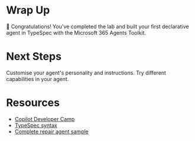 # Wrap Up

🏁 Congratulations! You've completed the lab and built your first declarative agent in TypeSpec with the Microsoft 365 Agents Toolkit. 

# Next Steps

Customise your agent's personality and instructions.
Try different capabilities in your agent.

# Resources

- [Copilot Developer Camp](https://aka.ms/copilotdevcamp)
- [TypeSpec syntax]( https://typespec.io/docs/getting-started/getting-started-rest/01-setup-basic-syntax/)
- [Complete repair agent sample](https://aka.ms/repair-agent)